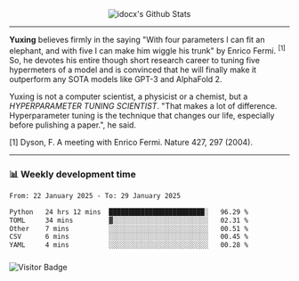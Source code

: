 <div align="center">
    <img align="center" src="https://github-readme-stats.vercel.app/api?username=idocx&show_icons=true&count_private=true&hide_border=true" alt="idocx's Github Stats"></img>
</div>

---

**Yuxing** believes firmly in the saying "With four parameters I can fit an elephant, and with five I can make him wiggle his trunk" by Enrico Fermi. <sup>[1]</sup> So, he devotes his entire though short research career to tuning five hypermeters of a model and is convinced that he will finally make it outperform any SOTA models like GPT-3 and AlphaFold 2.

Yuxing is not a computer scientist, a physicist or a chemist, but a *HYPERPARAMETER TUNING SCIENTIST*. "That makes a lot of difference. Hyperparameter tuning is the technique that changes our life, especially before pulishing a paper.", he said.

[1] Dyson, F. A meeting with Enrico Fermi. Nature 427, 297 (2004).


---

### 📊 Weekly development time
<!--START_SECTION:waka-->

```txt
From: 22 January 2025 - To: 29 January 2025

Python   24 hrs 12 mins  ████████████████████████░   96.29 %
TOML     34 mins         ▓░░░░░░░░░░░░░░░░░░░░░░░░   02.31 %
Other    7 mins          ░░░░░░░░░░░░░░░░░░░░░░░░░   00.51 %
CSV      6 mins          ░░░░░░░░░░░░░░░░░░░░░░░░░   00.45 %
YAML     4 mins          ░░░░░░░░░░░░░░░░░░░░░░░░░   00.28 %
```

<!--END_SECTION:waka-->

### 

![Visitor Badge](https://visitor-badge.laobi.icu/badge?page_id=idocx.idocx)